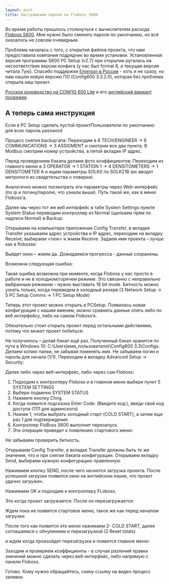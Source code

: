 ```yaml
---
layout: post
title: Настраиваем пароли на Floboss S600
---
```


Во время работы пришлось столкнуться с вычислителем расхода [Floboss S600](https://www.emerson.com/documents/automation/s600-instruction-manual-en-132470.pdf). Мне нужно было сменить пароли по умолчанию, но всё оказалось не совсем очевидным.

Проблема началась с того, с открытия файлов проекта, что нам предоставила компания подрядчик во время установки. Установленная версия программы S600 PC Setup (v2.7) при открытии ругалась на несоответствие версии конфига (у нас был format 8, а текущая версия читала 7ую). Спасибо поддержке [Emerson в России](https://www.emerson.com/ru-ru/automation/home/contacts) - хоть и не сразу, но нам нашли новую версию ПО (Config600 3.3.2.0), которая без проблема открыла наш проект.

[Русское руководство на CONFIG 600 Lite](https://www.emerson.com/documents/automation/руководство-по-эксплуатации-программное-обеспечение-config-600-lite-metran-ru-ru-61094.pdf) и его [английский вариант посвежее](https://www.emerson.com/documents/automation/config-600-configuration-software-user-manual-en-132292.pdf).

## А теперь сама инструкция

Если в PC Setup сделать пустой проектПользователи по умолчанию: для всех пароль password

Процесс снятия backup’апа:
Переходим в 6 TECH/ENGINEER -> 6 COMMUNICATIONS -> 3 ASSIGMENT и смотрим все два пункта. В Modbus смотрим номер устройства, в пятой вкладке IP адрес. 

Перед проведением бэкапа делаем фото коэффициентов:
Переходим из главного меню в 3 OPERATOR -> 1 STATION 1 -> 4 DENSITOMETERS -> 1 DENSITOMETER A и ищем параметры SOLK0 по SOLK21B (их вводят метрологи из свидетельства о поверки).

Аналогично можно посмотреть эти параметры через Web-интерфейс (по ip и логину/паролю, что узнали выше). Путь такой же, как в меню Floboss’а.

Далее мы через тот же веб интерфейс в табе System Settings пункте System Status переводим контроллер из Normal (щелкаем прям по надписи Normal) в Backup:

Открываем на компьютере приложение Config Transfer, в вкладке Transfer указываем адрес устройства и IP адрес, переходим на вкладку Receive, выбираем \<new\> и жмем Receive. Задаем имя проекта – лучше как в flobosse:

Выйдет окно – жмем да. Дожидаемся прогресса - данные сохранены. 

Возможна следующая ошибка:
 
Такая ошибка возможна при моменте, когда Floboss у нас просто в работе и не в холодном/горячем режиме. Это связанно с неправильно выбранным режимом – нужно выставить 16 bit mode. Битность можно узнать только, когда переведем в холодный резерв (3 Network Setup -> 5 PC Setup Comms -> 1 PC Setup Mode)

Теперь этот проект можно открыть в PCSetup. Появилась новая конфигурация с нашим именем, можно сравнить данные опять либо по веб интерфейсу, либо на самом Floboss’e.

Обязательно стоит открыть проект перед остальными действиями, потому что может проект побиться:
 
Не получилось – делай бэкап ещё раз. Полученный бэкап хранится по пути в Windows 10: C:\Users\(имя_пользователя)\Config600 3.3\Configs. Делаем копию папки, не забывая поменять имя.
Не забываем логин и пароль для начала (1/1).
Переходим в вкладку Advanced Setup -> Security:

Далее либо через веб-интерфейс, либо через сам Floboss:
1. Подходим к контроллеру Floboss и в главном меню выбери пункт 5 SYSTEM SETTINGS 
2. Выбери подменю SYSTEM STATUS 
3. Нажмите кнопку Chng.
4. Когда появится подсказка Enter Code: (Введите код:), введи свой код доступа (1111 для админского)
5. Нажми 1, чтобы выбрать холодный старт (COLD START), а затем еще раз 1 для подтверждения.
6. Контроллер FloBoss S600 выполнит перезапуск.
7. Эта операция приведет к появлению стартового меню:
 

Не забываем проверить битность.

Открываем Config Transfer, в вкладке Transfer должны быть те же значения, что и при снятии бэкапа конфигурации.
Открываем вкладку Send, выбираем нужную конфигурацию правленную 

Нажимаем кнопку SEND, после чего начнется загрузка проекта. После успешной загрузки появится окно на английском языке, что проект удачно загружен. 

Нажимаем OK и подходим к контроллеру FLoboss. 

Это когда проект загружается. После он перезагружается:
  
Ждем пока не появится стартовое меню, такое же как перед началом загрузки:
 

После того как появится это меню нажимаем 2- COLD START, далее соглашаемся с обнулением и перезагрузкой (2 Reset totals) 
  
и ждем когда произойдет перезагрузка и появится главное меню: 

Заходим и проверяем коэффициенты - в случае различий правки значений можно сделать через веб-интерфейс, либо напрямую с панели Floboss.

Готово. Кому нужно обращайтесь, скину ссылку на видео процесс заливки.